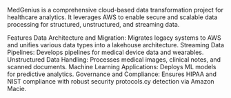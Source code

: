MedGenius is a comprehensive cloud-based data transformation project for healthcare analytics. It leverages AWS to enable secure and scalable data processing for structured, unstructured, and streaming data.

Features
Data Architecture and Migration: Migrates legacy systems to AWS and unifies various data types into a lakehouse architecture.
Streaming Data Pipelines: Develops pipelines for medical device data and wearables.
Unstructured Data Handling: Processes medical images, clinical notes, and scanned documents.
Machine Learning Applications: Deploys ML models for predictive analytics.
Governance and Compliance: Ensures HIPAA and NIST compliance with robust security protocols.cy detection via Amazon Macie.

